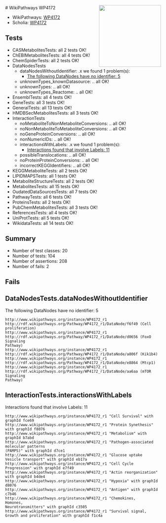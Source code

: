 <img style="float: right; width: 200px" src="https://upload.wikimedia.org/wikipedia/commons/thumb/8/83/Wplogo_with_text_500.png/640px-Wplogo_with_text_500.png" />
# WikiPathways WP4172

* WikiPathways: [WP4172](https://new.wikipathways.org/pathways/WP4172)
* Scholia: [WP4172](https://scholia.toolforge.org/wikipathways/WP4172)
## Tests
* CASMetabolitesTests: all 2 tests OK!
* ChEBIMetabolitesTests: all 4 tests OK!
* ChemSpiderTests: all 2 tests OK!
* DataNodesTests
    * dataNodesWithoutIdentifier: .x we found 1 problem(s):
        * [The following DataNodes have no identifier: 5](#d2d32fa4)
    * unknownTypes_knownDatasource: .. all OK!
    * unknownTypes: .. all OK!
    * unknownTypes_Reactome: .. all OK!
* EnsemblTests: all 4 tests OK!
* GeneTests: all 3 tests OK!
* GeneralTests: all 13 tests OK!
* HMDBSecMetabolitesTests: all 3 tests OK!
* InteractionTests
    * noMetaboliteToNonMetaboliteConversions: .. all OK!
    * noNonMetaboliteToMetaboliteConversions: .. all OK!
    * noGeneProteinConversions: .. all OK!
    * nonNumericIDs: .. all OK!
    * interactionsWithLabels: .x we found 1 problem(s):
        * [Interactions found that involve Labels: 11](#fe97a8b9)
    * possibleTranslocations: .. all OK!
    * noProteinProteinConversions: .. all OK!
    * incorrectKEGGIdentifiers: .. all OK!
* KEGGMetaboliteTests: all 2 tests OK!
* LIPIDMAPSTests: all 1 tests OK!
* MetaboliteStructureTests: all 2 tests OK!
* MetabolitesTests: all 15 tests OK!
* OudatedDataSourcesTests: all 7 tests OK!
* PathwayTests: all 6 tests OK!
* ProteinsTests: all 2 tests OK!
* PubChemMetabolitesTests: all 3 tests OK!
* ReferencesTests: all 4 tests OK!
* UniProtTests: all 5 tests OK!
* WikidataTests: all 14 tests OK!


## Summary

* Number of test classes: 20
* Number of tests: 104
* Number of assertions: 208
* Number of fails: 2

## Fails

<a name="d2d32fa4" />

## DataNodesTests.dataNodesWithoutIdentifier

The following DataNodes have no identifier: 5
```
http://www.wikipathways.org/instance/WP4172_r1 http://rdf.wikipathways.org/Pathway/WP4172_r1/DataNode/f6f49 (Cell proliferation)
http://www.wikipathways.org/instance/WP4172_r1 http://rdf.wikipathways.org/Pathway/WP4172_r1/DataNode/d0656 (FoxO Signaling
Pathway)
http://www.wikipathways.org/instance/WP4172_r1 http://rdf.wikipathways.org/Pathway/WP4172_r1/DataNode/a806f (Kik1b4)
http://www.wikipathways.org/instance/WP4172_r1 http://rdf.wikipathways.org/Pathway/WP4172_r1/DataNode/e8864 (Mtcp1)
http://www.wikipathways.org/instance/WP4172_r1 http://rdf.wikipathways.org/Pathway/WP4172_r1/DataNode/aa6aa (mTOR Signaling
Pathway)
```

<a name="fe97a8b9" />

## InteractionTests.interactionsWithLabels

Interactions found that involve Labels: 11
```
http://www.wikipathways.org/instance/WP4172_r1 "Cell Survival" with graphId fce69
http://www.wikipathways.org/instance/WP4172_r1 "Protein Synethesis" with graphId f8076
http://www.wikipathways.org/instance/WP4172_r1 "Metabolism" with graphId b7abd
http://www.wikipathways.org/instance/WP4172_r1 "Pathogen-associated
molecular patterns
(PAMPS)" with graphId d7ce1
http://www.wikipathways.org/instance/WP4172_r1 "Glucose uptake
Vesicle transport" with graphId eb17a
http://www.wikipathways.org/instance/WP4172_r1 "Cell Cycle Progression" with graphId e7f49
http://www.wikipathways.org/instance/WP4172_r1 "Actin reorganization" with graphId b4de4
http://www.wikipathways.org/instance/WP4172_r1 "Hypoxia" with graphId d8076
http://www.wikipathways.org/instance/WP4172_r1 "Antigen" with graphId c7b46
http://www.wikipathways.org/instance/WP4172_r1 "Chemokines, 
Homones, 
Neurotransmitters" with graphId c3505
http://www.wikipathways.org/instance/WP4172_r1 "Survival signal,
Growth and proliferation" with graphId f1c4a
```

